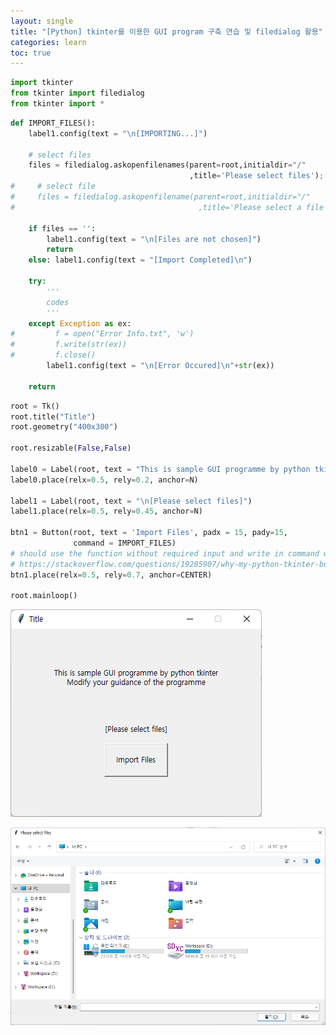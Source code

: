 ```yaml
---
layout: single
title: "[Python] tkinter를 이용한 GUI program 구축 연습 및 filedialog 활용"
categories: learn
toc: true
---
```




```python
import tkinter
from tkinter import filedialog
from tkinter import *
```


```python
def IMPORT_FILES():
    label1.config(text = "\n[IMPORTING...]")
    
    # select files
    files = filedialog.askopenfilenames(parent=root,initialdir="/"
                                        ,title='Please select files');
#     # select file
#     files = filedialog.askopenfilename(parent=root,initialdir="/"
#                                         ,title='Please select a file');   
    
    if files == '':
        label1.config(text = "\n[Files are not chosen]")
        return
    else: label1.config(text = "[Import Completed]\n")        
    
    try:
        '''
        codes
        '''
    except Exception as ex:
#         f = open("Error Info.txt", 'w')
#         f.write(str(ex))
#         f.close()
        label1.config(text = "\n[Error Occured]\n"+str(ex))        
        
    return
```


```python
root = Tk()
root.title("Title")
root.geometry("400x300")

root.resizable(False,False)

label0 = Label(root, text = "This is sample GUI programme by python tkinter\nModify your guidance of the programme")
label0.place(relx=0.5, rely=0.2, anchor=N)

label1 = Label(root, text = "\n[Please select files]")
label1.place(relx=0.5, rely=0.45, anchor=N)

btn1 = Button(root, text = 'Import Files', padx = 15, pady=15,
              command = IMPORT_FILES)
# should use the function without required input and write in command without "()"
# https://stackoverflow.com/questions/19285907/why-my-python-tkinter-button-is-executed-automatically
btn1.place(relx=0.5, rely=0.7, anchor=CENTER)

root.mainloop()
```



![image-20220306135634590](../../assets/images/2022-03-06-tkinter-practice/image-20220306135634590.png)





<img src="../../assets/images/2022-03-06-tkinter-practice/image-20220306135708262.png" alt="image-20220306135708262" style="zoom: 67%;" />

